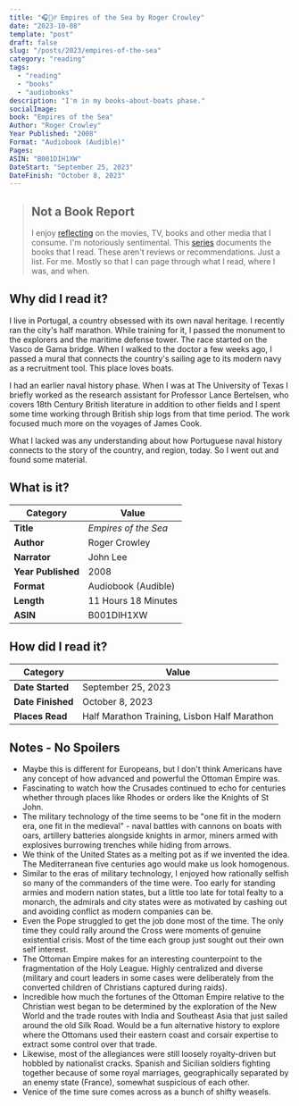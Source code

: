 ```yaml
---
title: "🎧🚣‍♂️ Empires of the Sea by Roger Crowley"
date: "2023-10-08"
template: "post"
draft: false
slug: "/posts/2023/empires-of-the-sea"
category: "reading"
tags:
  - "reading"
  - "books"
  - "audiobooks"
description: "I'm in my books-about-boats phase."
socialImage:
book: "Empires of the Sea"
Author: "Roger Crowley"
Year Published: "2008"
Format: "Audiobook (Audible)"
Pages:
ASIN: "B001DIH1XW"
DateStart: "September 25, 2023"
DateFinish: "October 8, 2023"
---
```


> ## Not a Book Report
> I enjoy [reflecting](https://blog.samrhea.com/posts/2019/analyze-media-habits) on the movies, TV, books and other media that I consume. I'm notoriously sentimental. This [series](https://blog.samrhea.com/category/reading) documents the books that I read. These aren't reviews or recommendations. Just a list. For me. Mostly so that I can page through what I read, where I was, and when.

## Why did I read it?
I live in Portugal, a country obsessed with its own naval heritage. I recently ran the city's half marathon. While training for it, I passed the monument to the explorers and the maritime defense tower. The race started on the Vasco de Gama bridge. When I walked to the doctor a few weeks ago, I passed a mural that connects the country's sailing age to its modern navy as a recruitment tool. This place loves boats.

I had an earlier naval history phase. When I was at The University of Texas I briefly worked as the research assistant for Professor Lance Bertelsen, who covers 18th Century British literature in addition to other fields and I spent some time working through British ship logs from that time period. The work focused much more on the voyages of James Cook.

What I lacked was any understanding about how Portuguese naval history connects to the story of the country, and region, today. So I went out and found some material.

## What is it?
|Category|Value|
|---|---|
|**Title**|*Empires of the Sea*|
|**Author**|Roger Crowley|
|**Narrator**|John Lee|
|**Year Published**|2008|
|**Format**|Audiobook (Audible)|
|**Length**|11 Hours 18 Minutes|
|**ASIN**|B001DIH1XW|

## How did I read it?
|Category|Value|
|---|---|
|**Date Started**|September 25, 2023|
|**Date Finished**|October 8, 2023|
|**Places Read**|Half Marathon Training, Lisbon Half Marathon|

## Notes - No Spoilers
* Maybe this is different for Europeans, but I don't think Americans have any concept of how advanced and powerful the Ottoman Empire was.
* Fascinating to watch how the Crusades continued to echo for centuries whether through places like Rhodes or orders like the Knights of St John.
* The military technology of the time seems to be "one fit in the modern era, one fit in the medieval" - naval battles with cannons on boats with oars, artillery batteries alongside knights in armor, miners armed with explosives burrowing trenches while hiding from arrows.
* We think of the United States as a melting pot as if we invented the idea. The Mediterranean five centuries ago would make us look homogenous.
* Similar to the eras of military technology, I enjoyed how rationally selfish so many of the commanders of the time were. Too early for standing armies and modern nation states, but a little too late for total fealty to a monarch, the admirals and city states were as motivated by cashing out and avoiding conflict as modern companies can be.
* Even the Pope struggled to get the job done most of the time. The only time they could rally around the Cross were moments of genuine existential crisis. Most of the time each group just sought out their own self interest.
* The Ottoman Empire makes for an interesting counterpoint to the fragmentation of the Holy League. Highly centralized and diverse (military and court leaders in some cases were deliberately from the converted children of Christians captured during raids).
* Incredible how much the fortunes of the Ottoman Empire relative to the Christian west began to be determined by the exploration of the New World and the trade routes with India and Southeast Asia that just sailed around the old Silk Road. Would be a fun alternative history to explore where the Ottomans used their eastern coast and corsair expertise to extract some control over that trade.
* Likewise, most of the allegiances were still loosely royalty-driven but hobbled by nationalist cracks. Spanish and Sicilian soldiers fighting together because of some royal marriages, geographically separated by an enemy state (France), somewhat suspicious of each other.
* Venice of the time sure comes across as a bunch of shifty weasels.